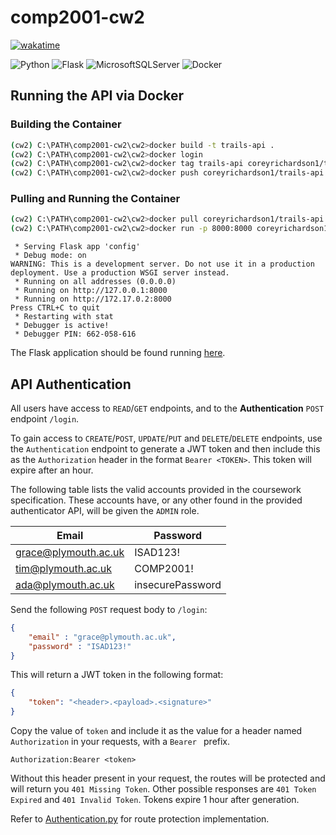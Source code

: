 # comp2001-cw2

[![wakatime](https://wakatime.com/badge/user/55c30436-1509-4eb9-9f18-fa9b7c6060c4/project/5f7a8f4f-1835-4c5e-9247-f8f017771ee8.svg)](https://wakatime.com/@coreyrichardson/projects/ouktfmbpqg?start=2024-12-28&end=2025-01-07)

![Python](https://img.shields.io/badge/python-3670A0?style=for-the-badge&logo=python&logoColor=ffdd54)
![Flask](https://img.shields.io/badge/flask-%23000.svg?style=for-the-badge&logo=flask&logoColor=white)
![MicrosoftSQLServer](https://img.shields.io/badge/Microsoft%20SQL%20Server-CC2927?style=for-the-badge&logo=microsoft%20sql%20server&logoColor=white)
![Docker](https://img.shields.io/badge/docker-%230db7ed.svg?style=for-the-badge&logo=docker&logoColor=white)

## Running the API via Docker

### Building the Container

```bash
(cw2) C:\PATH\comp2001-cw2\cw2>docker build -t trails-api .
(cw2) C:\PATH\comp2001-cw2\cw2>docker login
(cw2) C:\PATH\comp2001-cw2\cw2>docker tag trails-api coreyrichardson1/trails-api
(cw2) C:\PATH\comp2001-cw2\cw2>docker push coreyrichardson1/trails-api
```

### Pulling and Running the Container

```bash
(cw2) C:\PATH\comp2001-cw2\cw2>docker pull coreyrichardson1/trails-api
(cw2) C:\PATH\comp2001-cw2\cw2>docker run -p 8000:8000 coreyrichardson1/trails-api
```
```
 * Serving Flask app 'config'
 * Debug mode: on
WARNING: This is a development server. Do not use it in a production deployment. Use a production WSGI server instead.
 * Running on all addresses (0.0.0.0)
 * Running on http://127.0.0.1:8000
 * Running on http://172.17.0.2:8000
Press CTRL+C to quit
 * Restarting with stat
 * Debugger is active!
 * Debugger PIN: 662-058-616
```

The Flask application should be found running [here](http://127.0.0.1:8000).

## API Authentication

All users have access to `READ`/`GET` endpoints, and to the **Authentication** `POST` endpoint `/login`.

To gain access to `CREATE`/`POST`, `UPDATE`/`PUT` and `DELETE`/`DELETE` endpoints, use the `Authentication` endpoint to generate a JWT token and then include this as the `Authorization` header in the format `Bearer <TOKEN>`. This token will expire after an hour.

The following table lists the valid accounts provided in the coursework specification. These accounts have, or any other found in the provided authenticator API, will be given the `ADMIN` role. 

Email                | Password
---                  | ---
grace@plymouth.ac.uk | ISAD123!
tim@plymouth.ac.uk   | COMP2001!
ada@plymouth.ac.uk   | insecurePassword

Send the following `POST` request body to `/login`:

```json
{
    "email" : "grace@plymouth.ac.uk",
    "password" : "ISAD123!"
}
```

This will return a JWT token in the following format:

```json
{
    "token": "<header>.<payload>.<signature>"
}
```

Copy the value of `token` and include it as the value for a header named `Authorization` in your requests, with a `Bearer ` prefix.

```
Authorization:Bearer <token>
```

Without this header present in your request, the routes will be protected and will return you `401 Missing Token`. Other possible responses are `401 Token Expired` and `401 Invalid Token`. Tokens expire 1 hour after generation.

Refer to [Authentication.py](cw2\Project\Authentication.py) for route protection implementation.